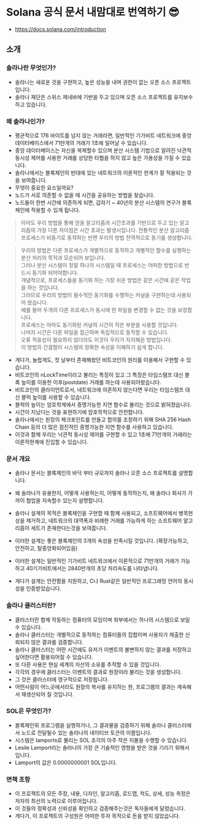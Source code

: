 # Solana 공식 문서 내맘대로 번역하기 😎

- https://docs.solana.com/introduction

## 소개

### 솔라나란 무엇인가?

- 솔라나는 새로운 것을 구현하고, 높은 성능을 내며 권한이 없는 오픈 소스 프로젝트입니다.
- 솔라나 재단은 스위스 제네바에 기반을 두고 있으며 오픈 소스 프로젝트를 유지보수하고 있습니다.

### 왜 솔라나인가?

- 평균적으로 176 바이트를 넘지 않는 거래라면, 일반적인 기가비트 네트워크에 중앙 데이터베이스에서 71만개의 거래가 1초에 일어날 수 있습니다.
- 중앙 데이터베이스는 자신을 복제할수 있으며 분산 시스템 기법으로 알려진 낙관적 동시성 제어를 사용한 거래를 상당한 타협을 하지 않고 높은 가용성을 가질 수 있습니다.
- 솔라나에서는 블록체인의 반대에 있는 네트워크의 이론적인 한계가 잘 적용되는 것을 보여줍니다.
- 무엇이 중요한 요소일까요?
- 노드가 서로 의존할 수 없을 때 시간을 공유하는 방법을 찾습니다.
- 노드들이 한번 시간에 의존하게 되면, 갑자기 ~ 40년의 분산 시스템의 연구가 블록체인에 적용할 수 있게 됩니다.

> 아마도 우리 방법을 통해 얻을 알고리즘과 시간초과를 기반으로 두고 있는 알고리즘의 가장 다른 차이점은 시간 초과는 발생시킵니다. 전통적인 분산 알고리즘 프로세스가 비동기로 동작하는 반면 우리의 방법 전역적으로 동기를 생성합니다.

> 우리의 방법은 다른 프로세스가 개별적으로 동작하고 개별적인 함수를 실행하는 분산 처리의 목적과 모순되어 보입니다.  
> 그러나 분산 시스템이 정말 하나의 시스템일 때 프로세스는 어떠한 방법으로 반드시 동기화 되어야합니다.  
> 개념적으로, 프로세스들을 동기화 하는 가장 쉬운 방법은 같은 시간에 같은 작업을 하는 것입니다.  
> 그러므로 우리의 방법이 필수적인 동기화를 수행하는 커널을 구현하는데 사용되어 왔습니다.  
> 예를 들어 두개의 다른 프로세스가 동시에 한 파일을 변경할 수 없는 것을 보장합니다.  
> 프로세스는 아마도 동기화된 커널의 시간의 작은 부분을 사용할 것입니다.  
> 나머지 시간은 다른 파일을 접근하며 독립적으로 동직할 수 있습니다.  
> 오류 적응성이 필요하지 않더라도 이것이 우리가 지지해온 방법입니다.  
> 이 방법의 간결함이 시스템의 정확한 속성을 이해하기 쉽게 합니다.

- 게다가, 놀랍게도, 첫 날부터 존재해왔던 비트코인의 원리를 이용해서 구현할 수 있습니다.
- 비트코인의 nLockTime이라고 불리는 특징이 있고 그 특징은 타임스탬프 대신 블록 높이를 이용한 이후(postdate) 거래를 하는데 사용되어왔습니다.
- 비트코인의 클라이언트로서, 네트워크에 의존하지 않는다면 우리는 타임스탬프 대신 블럭 높이를 사용할 수 있습니다.
- 블럭의 높이는 암호학계에서 증명가능한 지연 함수로 불리는 것으로 밝혀졌습니다.
- 시간이 지났다는 것을 표현하기에 암호학적으로 안전합니다.
- 솔라나에서는 원장의 체크포인트를 만들고 합의를 조정하기 위해 SHA 256 Hash Chain 등의 더 많은 점진적인 증명가능한 지연 함수를 사용하고 있습니다.
- 이것과 함께 우리는 낙관적 동시성 제어를 구현할 수 있고 1초에 71만개의 거래라는 이론적한계에 진입할 수 있습니다.

### 문서 개요

- 솔라나 문서는 블록체인의 바닥 부터 규모까지 솔라나 오픈 소스 프로젝트를 설명합니다.
- 왜 솔라나가 유용한지, 어떻게 사용하는지, 어떻게 동작하는지, 왜 솔라나 회사가 가까이 협업을 지속할수 있는지 설명합니다.
- 솔라나 설계의 목적은 블록체인을 구현할 때 함께 사용되고, 소프트웨어에서 병목현상을 제거하고, 네트워크의 대역폭과 비례한 거래를 가능하게 하는 소프트웨어 알고리즘이 세트가 존재한다는것을 보여줍니다.
- 이러한 설계는 좋은 블록체인의 3개의 속성을 만족시킬 것입니다. (확장가능하고, 안전하고, 탈중앙화되어있음)

- 이러한 설계는 일반적인 기가비트 네트워크에서 이론적으로 71만개의 거래가 가능하고 40기가비트에서는 2840만개의 초당 처리속도를 나타냅니다.
- 게다가 설계는 안전함을 지원하고, C나 Rust같은 일반적인 프로그래밍 언어의 동시성을 인증받았습니다.

### 솔라나 클러스터란?

- 클러스터란 함께 작동하는 컴퓨터의 모임이며 외부에서는 하나의 시스템으로 보일 수 있습니다.
- 솔라나 클러스터는 개별적으로 동작하는 컴퓨터들의 집합이며 사용자가 제출한 신뢰되지 않은 결과를 검증합니다.
- 솔라나 클러스터는 어떤 시간에도 유저가 이벤트의 불변하지 않는 결과를 저장하고 싶어한다면 활용되어질 수 있습니다.
- 또 다른 사용은 현실 세계의 자산의 소유를 추적할 수 있을 것입니다.
- 각각의 경우에 클러스터는 이벤트의 결과로 원장이라 불리는 것을 생성합니다.
- 그 것은 클러스터에 영구적으로 저장됩니다.
- 어떤사람이 어느곳에서라도 원장의 복사를 유지하는 한, 프로그램의 결과는 계속해서 재생산되어 질 것입니다.

### SOL은 무엇인가?

- 블록체인위 프로그램을 실행하거나, 그 결과물을 검증하기 위해 솔라나 클러스터에서 노드로 전달될수 있는 솔라나의 네이티브 토큰의 이름입니다.
- 시스템은 lamports로 불리는 SOL 조각의 아주 작은 지불을 수행할 수 있습니다.
- Lesile Lamport라는 솔라나의 가장 큰 기술적인 영향을 받은 것을 기리기 위해서입니다.
- Lamport의 값은 0.0000000001 SOL입니다.

### 면책 조항

- 이 프로젝트의 모든 주장, 내용, 디자인, 알고리즘, 로드맵, 척도, 상세, 성능 측정은 저자의 최선의 노력으로 이루어집니다.
- 이 것들의 정확성과 신뢰성을 확인하고 검증해주는것은 독자들에게 달렸습니다.
- 게다가, 이 프로젝트의 구성원은 어떠한 투자 목적으로 돈을 받지 않았습니다.
